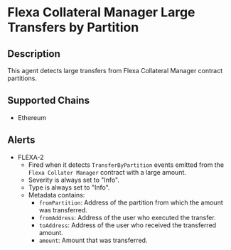 # Flexa Collateral Manager Large Transfers by Partition

## Description

This agent detects large transfers from Flexa Collateral Manager contract partitions.

## Supported Chains

- Ethereum

## Alerts

- FLEXA-2 
    * Fired when it detects `TransferByPartition` events emitted from the `Flexa Collater Manager` contract with a large amount.
    * Severity is always set to "Info".
    * Type is always set to "Info".
    * Metadata contains: 
        * `fromPartition`: Address of the partition from which the amount was transferred.
        * `fromAddress`: Address of the user who executed the transfer.
        * `toAddress`: Address of the user who received the transferred amount.
        * `amount`: Amount that was transferred. 